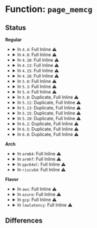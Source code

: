# Function: <code>page_memcg</code>

## Status
<b>Regular</b>
<ul>
<li>
<details>
<summary>In <code>4.4</code>: Full Inline ⚠️</summary>

**Collision:** Unique Static

**Inline:** Full

**Transformation:** False

**Instances:**

```
In mm/migrate.c (0)
Location: include/linux/mm.h:881
Inline: True
```
</details>
</li>
<li>
<details>
<summary>In <code>4.8</code>: Full Inline ⚠️</summary>

**Collision:** Unique Static

**Inline:** Full

**Transformation:** False

**Instances:**

```
In mm/workingset.c (0)
Location: include/linux/mm.h:977
Inline: True
```
</details>
</li>
<li>
<details>
<summary>In <code>4.10</code>: Full Inline ⚠️</summary>

**Collision:** Unique Static

**Inline:** Full

**Transformation:** False

**Instances:**

```
In mm/workingset.c (0)
Location: include/linux/mm.h:966
Inline: True
```
</details>
</li>
<li>
<details>
<summary>In <code>4.13</code>: Full Inline ⚠️</summary>

**Collision:** Unique Static

**Inline:** Full

**Transformation:** False

**Instances:**

```
In mm/workingset.c (0)
Location: include/linux/mm.h:1008
Inline: True
```
</details>
</li>
<li>
<details>
<summary>In <code>4.15</code>: Full Inline ⚠️</summary>

**Collision:** Unique Static

**Inline:** Full

**Transformation:** False

**Instances:**

```
In mm/workingset.c (0)
Location: include/linux/mm.h:1059
Inline: True
```
</details>
</li>
<li>
<details>
<summary>In <code>4.18</code>: Full Inline ⚠️</summary>

**Collision:** Unique Static

**Inline:** Full

**Transformation:** False

**Instances:**

```
In mm/workingset.c (0)
Location: include/linux/mm.h:1138
Inline: True
```
</details>
</li>
<li>
<details>
<summary>In <code>5.0</code>: Full Inline ⚠️</summary>

**Collision:** Unique Static

**Inline:** Full

**Transformation:** False

**Instances:**

```
In mm/workingset.c (0)
Location: include/linux/mm.h:1206
Inline: True
```
</details>
</li>
<li>
<details>
<summary>In <code>5.3</code>: Full Inline ⚠️</summary>

**Collision:** Unique Static

**Inline:** Full

**Transformation:** False

**Instances:**

```
In mm/workingset.c (0)
Location: include/linux/mm.h:1274
Inline: True
```
</details>
</li>
<li>
<details>
<summary>In <code>5.4</code>: Full Inline ⚠️</summary>

**Collision:** Unique Static

**Inline:** Full

**Transformation:** False

**Instances:**

```
In mm/workingset.c (0)
Location: include/linux/mm.h:1288
Inline: True
```
</details>
</li>
<li>
<details>
<summary>In <code>5.8</code>: Duplicate, Full Inline ⚠️</summary>

**Collision:** Static Duplication

**Inline:** Full

**Transformation:** False

**Instances:**

```
In mm/workingset.c (ffffffff81286c17)
Location: include/linux/mm.h:1462
Inline: True
Inline callers:
  - mm/workingset.c:workingset_refault
```
```
In mm/migrate.c (ffffffff812e4a4b)
Location: include/linux/mm.h:1462
Inline: True
Inline callers:
  - mm/migrate.c:migrate_page_move_mapping
```
</details>
</li>
<li>
<details>
<summary>In <code>5.11</code>: Duplicate, Full Inline ⚠️</summary>

**Collision:** Static Duplication

**Inline:** Full

**Transformation:** False

**Instances:**

```
In mm/page-writeback.c (ffffffff8126686c)
Location: include/linux/memcontrol.h:366
Inline: True
Inline callers:
  - mm/page-writeback.c:test_clear_page_writeback
  - mm/page-writeback.c:account_page_dirtied
```
```
In mm/swap.c (ffffffff8126a8e6)
Location: include/linux/memcontrol.h:366
Inline: True
Inline callers:
  - mm/swap.c:__pagevec_lru_add
  - mm/swap.c:release_pages
  - mm/swap.c:lru_note_cost_page
  - mm/swap.c:pagevec_lru_move_fn
```
```
In mm/vmscan.c (ffffffff812701bb)
Location: include/linux/memcontrol.h:366
Inline: True
Inline callers:
  - mm/vmscan.c:check_move_unevictable_pages
  - mm/vmscan.c:shrink_page_list
  - mm/vmscan.c:shrink_page_list
```
```
In mm/compaction.c (ffffffff8128cbdd)
Location: include/linux/memcontrol.h:366
Inline: True
Inline callers:
  - mm/compaction.c:isolate_migratepages_block
```
```
In mm/workingset.c (ffffffff81291169)
Location: include/linux/memcontrol.h:366
Inline: True
Inline callers:
  - mm/workingset.c:workingset_activation
  - mm/workingset.c:workingset_refault
```
```
In mm/mlock.c (ffffffff812a1aab)
Location: include/linux/memcontrol.h:366
Inline: True
Inline callers:
  - mm/mlock.c:__munlock_pagevec
```
```
In mm/page_alloc.c (ffffffff812bc6de)
Location: include/linux/memcontrol.h:366
Inline: True
Inline callers:
  - mm/page_alloc.c:rmqueue
  - mm/page_alloc.c:check_new_page_bad
  - mm/page_alloc.c:__free_pages_ok
  - mm/page_alloc.c:__free_pages_ok
  - mm/page_alloc.c:free_pcppages_bulk
  - mm/page_alloc.c:check_free_page_bad
```
```
In mm/page_io.c (ffffffff812c38c8)
Location: include/linux/memcontrol.h:366
Inline: True
Inline callers:
  - mm/page_io.c:__swap_writepage
```
```
In mm/migrate.c (ffffffff812ef428)
Location: include/linux/memcontrol.h:366
Inline: True
Inline callers:
  - mm/migrate.c:migrate_page_move_mapping
```
```
In mm/huge_memory.c (ffffffff812f9e65)
Location: include/linux/memcontrol.h:366
Inline: True
Inline callers:
  - mm/huge_memory.c:deferred_split_huge_page
  - mm/huge_memory.c:deferred_split_huge_page
  - mm/huge_memory.c:free_transhuge_page
  - mm/huge_memory.c:split_huge_page_to_list
```
```
In mm/khugepaged.c (ffffffff812fd9ac)
Location: include/linux/memcontrol.h:366
Inline: True
Inline callers:
  - mm/khugepaged.c:collapse_file
  - mm/khugepaged.c:collapse_huge_page
```
```
In mm/memcontrol.c (ffffffff8130a834)
Location: include/linux/memcontrol.h:366
Inline: True
Inline callers:
  - mm/memcontrol.c:mem_cgroup_swap_full
  - mm/memcontrol.c:mem_cgroup_try_charge_swap
  - mm/memcontrol.c:mem_cgroup_swapout
  - mm/memcontrol.c:mem_cgroup_migrate
  - mm/memcontrol.c:mem_cgroup_migrate
  - mm/memcontrol.c:mem_cgroup_uncharge
  - mm/memcontrol.c:mem_cgroup_charge
  - mm/memcontrol.c:get_mctgt_type
  - mm/memcontrol.c:mem_cgroup_move_account
  - mm/memcontrol.c:mem_cgroup_track_foreign_dirty_slowpath
  - mm/memcontrol.c:split_page_memcg
  - mm/memcontrol.c:__memcg_kmem_uncharge_page
  - mm/memcontrol.c:unlock_page_memcg
  - mm/memcontrol.c:lock_page_memcg
  - mm/memcontrol.c:lock_page_memcg
  - mm/memcontrol.c:lock_page_lruvec_irqsave
  - mm/memcontrol.c:lock_page_lruvec_irq
  - mm/memcontrol.c:lock_page_lruvec
  - mm/memcontrol.c:get_mem_cgroup_from_page
  - mm/memcontrol.c:__mod_lruvec_page_state
  - mm/memcontrol.c:mem_cgroup_css_from_page
```
```
In fs/fs-writeback.c (ffffffff8135592e)
Location: include/linux/memcontrol.h:366
Inline: True
Inline callers:
  - fs/fs-writeback.c:perf_trace_track_foreign_dirty
  - fs/fs-writeback.c:trace_event_raw_event_track_foreign_dirty
```
</details>
</li>
<li>
<details>
<summary>In <code>5.13</code>: Duplicate, Full Inline ⚠️</summary>

**Collision:** Static Duplication

**Inline:** Full

**Transformation:** False

**Instances:**

```
In mm/page-writeback.c (ffffffff8126aee0)
Location: include/linux/memcontrol.h:451
Inline: True
Inline callers:
  - mm/page-writeback.c:account_page_dirtied
```
```
In mm/swap.c (ffffffff8126faa6)
Location: include/linux/memcontrol.h:451
Inline: True
Inline callers:
  - mm/swap.c:__pagevec_lru_add
  - mm/swap.c:release_pages
  - mm/swap.c:lru_note_cost_page
  - mm/swap.c:pagevec_lru_move_fn
```
```
In mm/vmscan.c (ffffffff81275fb2)
Location: include/linux/memcontrol.h:451
Inline: True
Inline callers:
  - mm/vmscan.c:check_move_unevictable_pages
```
```
In mm/compaction.c (ffffffff81291a39)
Location: include/linux/memcontrol.h:451
Inline: True
Inline callers:
  - mm/compaction.c:isolate_migratepages_block
```
```
In mm/workingset.c (ffffffff81296779)
Location: include/linux/memcontrol.h:451
Inline: True
Inline callers:
  - mm/workingset.c:workingset_activation
  - mm/workingset.c:workingset_refault
```
```
In mm/mlock.c (ffffffff812a726c)
Location: include/linux/memcontrol.h:451
Inline: True
Inline callers:
  - mm/mlock.c:__munlock_pagevec
```
```
In mm/page_io.c (ffffffff812ca679)
Location: include/linux/memcontrol.h:451
Inline: True
Inline callers:
  - mm/page_io.c:__swap_writepage
```
```
In mm/migrate.c (ffffffff812f6098)
Location: include/linux/memcontrol.h:451
Inline: True
Inline callers:
  - mm/migrate.c:migrate_page_move_mapping
```
```
In mm/huge_memory.c (ffffffff81300bf2)
Location: include/linux/memcontrol.h:451
Inline: True
Inline callers:
  - mm/huge_memory.c:deferred_split_huge_page
  - mm/huge_memory.c:deferred_split_huge_page
  - mm/huge_memory.c:free_transhuge_page
  - mm/huge_memory.c:split_huge_page_to_list
```
```
In mm/khugepaged.c (ffffffff81304700)
Location: include/linux/memcontrol.h:451
Inline: True
Inline callers:
  - mm/khugepaged.c:collapse_file
  - mm/khugepaged.c:collapse_huge_page
```
```
In mm/memcontrol.c (ffffffff81310e84)
Location: include/linux/memcontrol.h:451
Inline: True
Inline callers:
  - mm/memcontrol.c:mem_cgroup_swap_full
  - mm/memcontrol.c:mem_cgroup_try_charge_swap
  - mm/memcontrol.c:mem_cgroup_swapout
  - mm/memcontrol.c:mem_cgroup_migrate
  - mm/memcontrol.c:mem_cgroup_migrate
  - mm/memcontrol.c:mem_cgroup_uncharge
  - mm/memcontrol.c:get_mctgt_type
  - mm/memcontrol.c:mem_cgroup_move_account
  - mm/memcontrol.c:mem_cgroup_track_foreign_dirty_slowpath
  - mm/memcontrol.c:split_page_memcg
  - mm/memcontrol.c:unlock_page_memcg
  - mm/memcontrol.c:lock_page_memcg
  - mm/memcontrol.c:lock_page_memcg
  - mm/memcontrol.c:lock_page_lruvec_irqsave
  - mm/memcontrol.c:lock_page_lruvec_irq
  - mm/memcontrol.c:lock_page_lruvec
  - mm/memcontrol.c:__mod_lruvec_page_state
  - mm/memcontrol.c:mem_cgroup_css_from_page
```
```
In fs/fs-writeback.c (ffffffff8135c593)
Location: include/linux/memcontrol.h:451
Inline: True
Inline callers:
  - fs/fs-writeback.c:perf_trace_track_foreign_dirty
  - fs/fs-writeback.c:trace_event_raw_event_track_foreign_dirty
```
```
In fs/buffer.c (ffffffff8136e654)
Location: include/linux/memcontrol.h:451
Inline: True
Inline callers:
  - fs/buffer.c:alloc_page_buffers
```
</details>
</li>
<li>
<details>
<summary>In <code>5.15</code>: Duplicate, Full Inline ⚠️</summary>

**Collision:** Static Duplication

**Inline:** Full

**Transformation:** False

**Instances:**

```
In mm/page-writeback.c (ffffffff812a4b7d)
Location: include/linux/memcontrol.h:449
Inline: True
Inline callers:
  - mm/page-writeback.c:account_page_dirtied
```
```
In mm/swap.c (ffffffff812acd93)
Location: include/linux/memcontrol.h:449
Inline: True
Inline callers:
  - mm/swap.c:__pagevec_lru_add
  - mm/swap.c:release_pages
  - mm/swap.c:lru_note_cost_page
  - mm/swap.c:pagevec_lru_move_fn
```
```
In mm/vmscan.c (ffffffff812b29ec)
Location: include/linux/memcontrol.h:449
Inline: True
Inline callers:
  - mm/vmscan.c:check_move_unevictable_pages
```
```
In mm/compaction.c (ffffffff812d1310)
Location: include/linux/memcontrol.h:449
Inline: True
Inline callers:
  - mm/compaction.c:isolate_migratepages_block
```
```
In mm/workingset.c (ffffffff812d6ee6)
Location: include/linux/memcontrol.h:449
Inline: True
Inline callers:
  - mm/workingset.c:workingset_activation
  - mm/workingset.c:workingset_refault
```
```
In mm/mlock.c (ffffffff812e8b7e)
Location: include/linux/memcontrol.h:449
Inline: True
Inline callers:
  - mm/mlock.c:__munlock_pagevec
```
```
In mm/page_io.c (ffffffff8130f676)
Location: include/linux/memcontrol.h:449
Inline: True
Inline callers:
  - mm/page_io.c:__swap_writepage
```
```
In mm/migrate.c (ffffffff8134068f)
Location: include/linux/memcontrol.h:449
Inline: True
Inline callers:
  - mm/migrate.c:migrate_page_move_mapping
```
```
In mm/huge_memory.c (ffffffff8134a892)
Location: include/linux/memcontrol.h:449
Inline: True
Inline callers:
  - mm/huge_memory.c:deferred_split_huge_page
  - mm/huge_memory.c:deferred_split_huge_page
  - mm/huge_memory.c:free_transhuge_page
  - mm/huge_memory.c:split_huge_page_to_list
```
```
In mm/khugepaged.c (ffffffff8134e435)
Location: include/linux/memcontrol.h:449
Inline: True
Inline callers:
  - mm/khugepaged.c:collapse_file
  - mm/khugepaged.c:collapse_huge_page
```
```
In mm/memcontrol.c (ffffffff8135c17e)
Location: include/linux/memcontrol.h:449
Inline: True
Inline callers:
  - mm/memcontrol.c:mem_cgroup_swap_full
  - mm/memcontrol.c:__mem_cgroup_try_charge_swap
  - mm/memcontrol.c:mem_cgroup_swapout
  - mm/memcontrol.c:mem_cgroup_migrate
  - mm/memcontrol.c:mem_cgroup_migrate
  - mm/memcontrol.c:__mem_cgroup_uncharge
  - mm/memcontrol.c:get_mctgt_type
  - mm/memcontrol.c:mem_cgroup_move_account
  - mm/memcontrol.c:mem_cgroup_track_foreign_dirty_slowpath
  - mm/memcontrol.c:split_page_memcg
  - mm/memcontrol.c:unlock_page_memcg
  - mm/memcontrol.c:lock_page_memcg
  - mm/memcontrol.c:lock_page_memcg
  - mm/memcontrol.c:lock_page_lruvec_irqsave
  - mm/memcontrol.c:lock_page_lruvec_irq
  - mm/memcontrol.c:lock_page_lruvec
  - mm/memcontrol.c:__mod_lruvec_page_state
  - mm/memcontrol.c:mem_cgroup_css_from_page
```
```
In fs/fs-writeback.c (ffffffff813aaa33)
Location: include/linux/memcontrol.h:449
Inline: True
Inline callers:
  - fs/fs-writeback.c:perf_trace_track_foreign_dirty
  - fs/fs-writeback.c:trace_event_raw_event_track_foreign_dirty
```
```
In fs/buffer.c (ffffffff813bd8e7)
Location: include/linux/memcontrol.h:449
Inline: True
Inline callers:
  - fs/buffer.c:alloc_page_buffers
```
</details>
</li>
<li>
<details>
<summary>In <code>5.19</code>: Duplicate, Full Inline ⚠️</summary>

**Collision:** Static Duplication

**Inline:** Full

**Transformation:** False

**Instances:**

```
In mm/vmalloc.c (ffffffff81366bcf)
Location: include/linux/memcontrol.h:458
Inline: True
Inline callers:
  - mm/vmalloc.c:__vmalloc_area_node
  - mm/vmalloc.c:__vunmap
```
```
In mm/page_io.c (ffffffff81379ab0)
Location: include/linux/memcontrol.h:458
Inline: True
Inline callers:
  - mm/page_io.c:__swap_writepage
```
```
In mm/huge_memory.c (ffffffff813c168a)
Location: include/linux/memcontrol.h:458
Inline: True
Inline callers:
  - mm/huge_memory.c:deferred_split_huge_page
  - mm/huge_memory.c:deferred_split_huge_page
  - mm/huge_memory.c:free_transhuge_page
  - mm/huge_memory.c:split_huge_page_to_list
```
```
In mm/khugepaged.c (ffffffff813c4b51)
Location: include/linux/memcontrol.h:458
Inline: True
Inline callers:
  - mm/khugepaged.c:collapse_file
  - mm/khugepaged.c:collapse_huge_page
```
```
In mm/memcontrol.c (ffffffff813d5ac5)
Location: include/linux/memcontrol.h:458
Inline: True
Inline callers:
  - mm/memcontrol.c:mem_cgroup_swap_full
  - mm/memcontrol.c:get_mctgt_type
  - mm/memcontrol.c:__mod_lruvec_page_state
  - mm/memcontrol.c:mem_cgroup_css_from_page
```
```
In fs/buffer.c (ffffffff814444d1)
Location: include/linux/memcontrol.h:458
Inline: True
Inline callers:
  - fs/buffer.c:alloc_page_buffers
```
</details>
</li>
<li>
<details>
<summary>In <code>6.2</code>: Duplicate, Full Inline ⚠️</summary>

**Collision:** Static Duplication

**Inline:** Full

**Transformation:** False

**Instances:**

```
In mm/vmalloc.c (ffffffff813e295c)
Location: include/linux/memcontrol.h:435
Inline: True
Inline callers:
  - mm/vmalloc.c:__vmalloc_area_node
  - mm/vmalloc.c:__vunmap
```
```
In mm/page_io.c (ffffffff813f788a)
Location: include/linux/memcontrol.h:435
Inline: True
Inline callers:
  - mm/page_io.c:__swap_writepage
```
```
In mm/huge_memory.c (ffffffff8144373c)
Location: include/linux/memcontrol.h:435
Inline: True
Inline callers:
  - mm/huge_memory.c:deferred_split_huge_page
  - mm/huge_memory.c:deferred_split_huge_page
  - mm/huge_memory.c:free_transhuge_page
  - mm/huge_memory.c:split_huge_page_to_list
```
```
In mm/khugepaged.c (ffffffff81447f0f)
Location: include/linux/memcontrol.h:435
Inline: True
Inline callers:
  - mm/khugepaged.c:alloc_charge_hpage
```
```
In mm/memcontrol.c (ffffffff8145329b)
Location: include/linux/memcontrol.h:435
Inline: True
Inline callers:
  - mm/memcontrol.c:get_mctgt_type
  - mm/memcontrol.c:__mod_lruvec_page_state
  - mm/memcontrol.c:mem_cgroup_css_from_page
```
```
In fs/buffer.c (ffffffff814d3741)
Location: include/linux/memcontrol.h:435
Inline: True
Inline callers:
  - fs/buffer.c:alloc_page_buffers
```
</details>
</li>
<li>
<details>
<summary>In <code>6.5</code>: Duplicate, Full Inline ⚠️</summary>

**Collision:** Static Duplication

**Inline:** Full

**Transformation:** False

**Instances:**

```
In mm/vmalloc.c (ffffffff8141752e)
Location: include/linux/memcontrol.h:441
Inline: True
Inline callers:
  - mm/vmalloc.c:__vmalloc_area_node
  - mm/vmalloc.c:vfree
```
```
In mm/page_io.c (ffffffff81429c45)
Location: include/linux/memcontrol.h:441
Inline: True
Inline callers:
  - mm/page_io.c:bio_associate_blkg_from_page
```
```
In mm/khugepaged.c (ffffffff8147d8bf)
Location: include/linux/memcontrol.h:441
Inline: True
Inline callers:
  - mm/khugepaged.c:alloc_charge_hpage
```
```
In mm/memcontrol.c (ffffffff8148901a)
Location: include/linux/memcontrol.h:441
Inline: True
Inline callers:
  - mm/memcontrol.c:get_mctgt_type
  - mm/memcontrol.c:__mod_lruvec_page_state
```
</details>
</li>
<li>
<details>
<summary>In <code>6.8</code>: Duplicate, Full Inline ⚠️</summary>

**Collision:** Static Duplication

**Inline:** Full

**Transformation:** False

**Instances:**

```
In mm/vmalloc.c (ffffffff8144403e)
Location: include/linux/memcontrol.h:445
Inline: True
Inline callers:
  - mm/vmalloc.c:__vmalloc_area_node
```
```
In mm/memcontrol.c (ffffffff814b8e01)
Location: include/linux/memcontrol.h:445
Inline: True
Inline callers:
  - mm/memcontrol.c:get_mctgt_type
```
</details>
</li>
</ul>
<b>Arch</b>
<ul>
<li>
<details>
<summary>In <code>arm64</code>: Full Inline ⚠️</summary>

**Collision:** Unique Static

**Inline:** Full

**Transformation:** False

**Instances:**

```
In mm/workingset.c (0)
Location: include/linux/mm.h:1288
Inline: True
```
</details>
</li>
<li>
<details>
<summary>In <code>armhf</code>: Full Inline ⚠️</summary>

**Collision:** Unique Static

**Inline:** Full

**Transformation:** False

**Instances:**

```
In mm/workingset.c (c05138c4)
Location: include/linux/mm.h:1288
Inline: True
Inline callers:
  - mm/workingset.c:workingset_eviction
```
</details>
</li>
<li>
<details>
<summary>In <code>ppc64el</code>: Full Inline ⚠️</summary>

**Collision:** Unique Static

**Inline:** Full

**Transformation:** False

**Instances:**

```
In mm/workingset.c (c0000000003b4b78)
Location: include/linux/mm.h:1288
Inline: True
Inline callers:
  - mm/workingset.c:workingset_eviction
```
</details>
</li>
<li>
<details>
<summary>In <code>riscv64</code>: Full Inline ⚠️</summary>

**Collision:** Unique Static

**Inline:** Full

**Transformation:** False

**Instances:**

```
In mm/workingset.c (ffffffe000203bca)
Location: include/linux/mm.h:1288
Inline: True
Inline callers:
  - mm/workingset.c:workingset_eviction
```
</details>
</li>
</ul>
<b>Flavor</b>
<ul>
<li>
<details>
<summary>In <code>aws</code>: Full Inline ⚠️</summary>

**Collision:** Unique Static

**Inline:** Full

**Transformation:** False

**Instances:**

```
In mm/workingset.c (0)
Location: include/linux/mm.h:1288
Inline: True
```
</details>
</li>
<li>
<details>
<summary>In <code>azure</code>: Full Inline ⚠️</summary>

**Collision:** Unique Static

**Inline:** Full

**Transformation:** False

**Instances:**

```
In mm/workingset.c (0)
Location: include/linux/mm.h:1288
Inline: True
```
</details>
</li>
<li>
<details>
<summary>In <code>gcp</code>: Full Inline ⚠️</summary>

**Collision:** Unique Static

**Inline:** Full

**Transformation:** False

**Instances:**

```
In mm/workingset.c (0)
Location: include/linux/mm.h:1288
Inline: True
```
</details>
</li>
<li>
<details>
<summary>In <code>lowlatency</code>: Full Inline ⚠️</summary>

**Collision:** Unique Static

**Inline:** Full

**Transformation:** False

**Instances:**

```
In mm/workingset.c (0)
Location: include/linux/mm.h:1288
Inline: True
```
</details>
</li>
</ul>

## Differences
